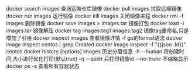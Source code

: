 docker search images 查询远端仓库镜像
docker pull images 拉取远端镜像
docker run images 运行镜像
docker kill images 关闭镜像进程
docker rmi -f images 删除镜像
docker save images > images.tar 镜像打包
docker load -i images.tar 镜像解压
docker tag images:tag1 images:tag2 镜像tag重命名,只是增加了引用
docker inspect images 查看镜像详情
    -f go的format语法
    docker image inspect centos | grep Created
    docker image inspect -f "{{json .Id}}" centos 
docker history [options] images 历史分层信息
    -h --human 将创建时间,大小进行优化打印(默认true)
    -q --quiet 只打印镜像id
        --no-trunc 不缩略显示
docker ps -a 查看所有容器状态
    